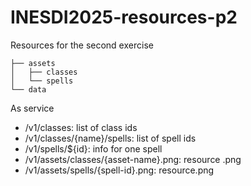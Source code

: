 # INESDI2025-resources-p2

Resources for the second exercise

```
├── assets
│   ├── classes
│   └── spells
└── data
```

As service

- /v1/classes: list of class ids
- /v1/classes/{name}/spells: list of spell ids
- /v1/spells/${id}: info for one spell
- /v1/assets/classes/{asset-name}.png: resource .png
- /v1/assets/spells/{spell-id}.png: resource.png
